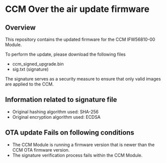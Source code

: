 # CCM Over the air update firmware 

## Overview

This repository contains the updated firmware for the CCM IFW56810-00 Module.

To perform the update, please download the following files

-  ccm_signed_upgrade.bin
-  sig.txt (signature)

The signature serves as a security measure to ensure that only valid images are applied to the CCM.

## Information related to signature file 

-  Original hashing algorithm used: SHA-256
-  Original encryption algorithm used: ECDSA 

## OTA update Fails on following conditions

-  The CCM Module is running a firmware version that is newer than the CCM OTA firmware version.
-  The signature verification process fails within the CCM Module.

